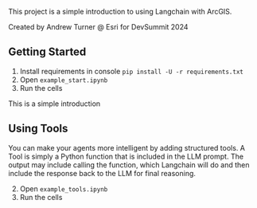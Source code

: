 This project is a simple introduction to using Langchain with ArcGIS. 

Created by Andrew Turner @ Esri for DevSummit 2024

## Getting Started

1. Install requirements in console `pip install -U -r requirements.txt`
2. Open `example_start.ipynb`
3. Run the cells

This is a simple introduction

## Using Tools

You can make your agents more intelligent by adding structured tools. A Tool is simply a Python function that is included in the LLM prompt. The output may include calling the function, which Langchain will do and then include the response back to the LLM for final reasoning.

2. Open `example_tools.ipynb`
3. Run the cells